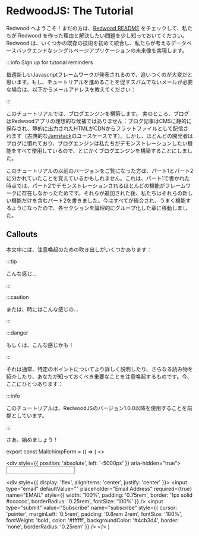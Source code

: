 # RedwoodJS: The Tutorial

<!--
Welcome to Redwood! If you haven't yet, check out the [Redwood README](https://github.com/redwoodjs/redwood/blob/main/README.md) to get a little background on why we created Redwood and the problems it's meant to solve. Redwood brings several existing technologies together for the first time into what we think is the future of database-backed single page applications.
-->

Redwood へようこそ！まだの方は、[Redwood README](https://github.com/redwoodjs/redwood/blob/main/README.md) をチェックして、私たちが Redwood を作った理由と解決したい問題を少し知っておいてください。Redwood は、いくつかの既存の技術を初めて統合し、私たちが考えるデータベースバックエンドなシングルページアプリケーションの未来像を実現します。

:::info Sign up for tutorial reminders

<!--
There's a new Javascript framework coming out every week, we know it can be hard to keep up. If you'd like some non-spammy emails reminding you to go through the tutorial, give us your email below:
-->

毎週新しいJavascriptフレームワークが発表されるので、追いつくのが大変だと思います。もし、チュートリアルを進めることを促すスパムでないメールが必要な場合は、以下からメールアドレスを教えてください：

<MailchimpForm />

:::

<!--
In this tutorial we're going to build a blog engine. In reality a blog is probably not the ideal candidate for a Redwood app: blog articles can be stored in a CMS and statically generated to HTML files and served as flat files from a CDN (the classic [Jamstack](https://jamstack.org/) use case). But as most developers are familiar with a blog, and it uses all of the features we want to demonstrate, we decided to build one anyway.
-->

このチュートリアルでは、ブログエンジンを構築します。
実のところ、ブログはRedwoodアプリの理想的な候補ではありません：ブログ記事はCMSに静的に保存され、静的に出力されたHTMLがCDNからフラットファイルとして配信されます（古典的な[Jamstack](https://jamstack.org/)のユースケースです）。しかし、ほとんどの開発者はブログに慣れており、ブログエンジンは私たちがデモンストレーションしたい機能をすべて使用しているので、とにかくブログエンジンを構築することにしました。

<!--
If you went through an earlier version of this tutorial you may remember it being split into parts 1 and 2. That was an artifact of the fact that most features demonstrated in part 2 didn't exist in the framework when part 1 was written. Once they were added we created part 2 to contain just those new features. Now that everything is integrated and working well we've moved each section into logically grouped chapters.
-->

このチュートリアルの以前のバージョンをご覧になった方は、パート1とパート2に分かれていたことを覚えているかもしれません。これは、パート1で書かれた時点では、パート2でデモンストレーションされるほとんどの機能がフレームワークに存在しなかったためです。それらが追加された後、私たちはそれらの新しい機能だけを含むパート2を書きました。今はすべてが統合され、うまく機能するようになったので、各セクションを論理的にグループ化した章に移動しました。

## Callouts

<!--
You'll find some callouts throughout the text to draw your attention:
-->

本文中には、注意喚起のための吹き出しがいくつかあります：

:::tip

<!--
They might look like this...
-->

こんな感じ...

:::

:::caution

<!--
or sometimes like this...
-->

または、時にはこんな感じの...

:::

:::danger

<!--
or maybe even like this!
-->
もしくは、こんな感じかも！

:::

<!--
It's usually something that goes into more detail about a specific point, refers you to further reading, or calls out something important you should know. Here comes one now:
-->

それは通常、特定のポイントについてより詳しく説明したり、さらなる読み物を紹介したり、あなたが知っておくべき重要なことを注意喚起するものです。今、ここにひとつあります：

:::info

<!--
This tutorial assumes you are using version 1.0.0 or greater of RedwoodJS.
-->

このチュートリアルは、RedwoodJSのバージョン1.0.0以降を使用することを前提としています。

:::

<!--
Let's get started!
-->

さあ、始めましょう！

export const MailchimpForm = () => (
  <>
    <div id="mc_embed_signup">
      <form
        action="https://thedavidprice.us19.list-manage.com/subscribe/post?u=0c27354a06a7fdf4d83ce07fc&amp;id=a94da1950a"
        method="post"
        name="mc-embedded-subscribe-form"
        target="_blank"
      >
        <div style={{ position: 'absolute', left: '-5000px' }} aria-hidden="true">
          <input
            type="text"
            name="b_0c27354a06a7fdf4d83ce07fc_a94da1950a"
            tabIndex="-1"
            defaultValue=""
          />
        </div>
        <div style={{ display: 'flex', alignItems: 'center', justify: 'center' }}>
          <input
            type="email"
            defaultValue=""
            placeholder="Email Address"
            required={true}
            name="EMAIL"
            style={{  width: '100%', padding: '0.75rem', border: '1px solid #cccccc', borderRadius: '0.25rem', fontSize: '100%' }}
          />
          <input
            type="submit"
            value="Subscribe"
            name="subscribe"
            style={{ cursor: 'pointer', marginLeft: '0.5rem', padding: '0.8rem 2rem', fontSize: '100%', fontWeight: 'bold', color: '#ffffff', backgroundColor: '#4cb3d4', border: 'none', borderRadius: '0.25rem' }}
          />
        </div>
      </form>
    </div>
  </>
)

